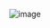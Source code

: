 
![image](https://user-images.githubusercontent.com/96629767/153548129-7a0d6867-635e-4914-b5a0-a327665744d3.png)
